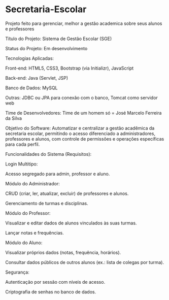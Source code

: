 # Secretaria-Escolar
Projeto feito para gerenciar, melhor a gestão academica sobre seus alunos e professores

Título do Projeto:
Sistema de Gestão Escolar (SGE)

Status do Projeto:
Em desenvolvimento

Tecnologias Aplicadas:

Front-end: HTML5, CSS3, Bootstrap (via Initializr), JavaScript

Back-end: Java (Servlet, JSP)

Banco de Dados: MySQL

Outras: JDBC ou JPA para conexão com o banco, Tomcat como servidor web

Time de Desenvolvedores:
Time de um homem só = José Marcelo Ferreira da Silva

Objetivo do Software:
Automatizar e centralizar a gestão acadêmica da secretaria escolar, permitindo o acesso diferenciado a administradores, professores e alunos, com controle de permissões e operações específicas para cada perfil.

Funcionalidades do Sistema (Requisitos):

Login Multitipo:

Acesso segregado para admin, professor e aluno.

Módulo do Administrador:

CRUD (criar, ler, atualizar, excluir) de professores e alunos.

Gerenciamento de turmas e disciplinas.

Módulo do Professor:

Visualizar e editar dados de alunos vinculados às suas turmas.

Lançar notas e frequências.

Módulo do Aluno:

Visualizar próprios dados (notas, frequência, horários).

Consultar dados públicos de outros alunos (ex.: lista de colegas por turma).

Segurança:

Autenticação por sessão com níveis de acesso.

Criptografia de senhas no banco de dados.

